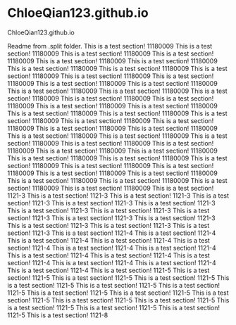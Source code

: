 # ChloeQian123.github.io
ChloeQian123.github.io

Readme from .split folder.
This is a test section! 11180009
This is a test section! 11180009
This is a test section! 11180009
This is a test section! 11180009
This is a test section! 11180009
This is a test section! 11180009
This is a test section! 11180009
This is a test section! 11180009
This is a test section! 11180009
This is a test section! 11180009
This is a test section! 11180009
This is a test section! 11180009
This is a test section! 11180009
This is a test section! 11180009
This is a test section! 11180009
This is a test section! 11180009
This is a test section! 11180009
This is a test section! 11180009
This is a test section! 11180009
This is a test section! 11180009
This is a test section! 11180009
This is a test section! 11180009
This is a test section! 11180009
This is a test section! 11180009
This is a test section! 11180009
This is a test section! 11180009
This is a test section! 11180009
This is a test section! 11180009
This is a test section! 11180009
This is a test section! 11180009
This is a test section! 11180009
This is a test section! 11180009
This is a test section! 11180009
This is a test section! 11180009
This is a test section! 11180009
This is a test section! 11180009
This is a test section! 11180009
This is a test section! 11180009
This is a test section! 11180009
This is a test section! 11180009
This is a test section! 11180009
This is a test section! 11180009
This is a test section! 11180009
This is a test section! 11180009
This is a test section! 11180009
This is a test section! 1121-3
This is a test section! 1121-3
This is a test section! 1121-3
This is a test section! 1121-3
This is a test section! 1121-3
This is a test section! 1121-3
This is a test section! 1121-3
This is a test section! 1121-3
This is a test section! 1121-3
This is a test section! 1121-3
This is a test section! 1121-3
This is a test section! 1121-3
This is a test section! 1121-3
This is a test section! 1121-3
This is a test section! 1121-4
This is a test section! 1121-4
This is a test section! 1121-4
This is a test section! 1121-4
This is a test section! 1121-4
This is a test section! 1121-4
This is a test section! 1121-4
This is a test section! 1121-4
This is a test section! 1121-4
This is a test section! 1121-4
This is a test section! 1121-4
This is a test section! 1121-4
This is a test section! 1121-4
This is a test section! 1121-5
This is a test section! 1121-5
This is a test section! 1121-5
This is a test section! 1121-5
This is a test section! 1121-5
This is a test section! 1121-5
This is a test section! 1121-5
This is a test section! 1121-5
This is a test section! 1121-5
This is a test section! 1121-5
This is a test section! 1121-5
This is a test section! 1121-5
This is a test section! 1121-5
This is a test section! 1121-5
This is a test section! 1121-5
This is a test section! 1121-8
